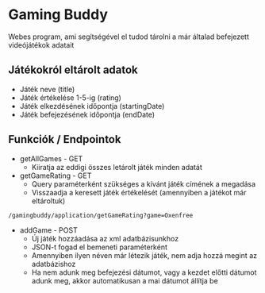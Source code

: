 # Gaming Buddy
Webes program, ami segítségével el tudod tárolni a már általad befejezett videójátékok adatait

## Játékokról eltárolt adatok

* Játék neve (title)
* Játék értékelése 1-5-ig (rating)
* Játék elkezdésének időpontja (startingDate)
* Játék befejezésének időpontja (endDate)

## Funkciók / Endpointok

* getAllGames - GET
    *  Kiiratja az eddigi összes letárolt játék minden adatát
* getGameRating - GET
    * Query paraméterként szükséges a kívánt játék címének a megadása
    * Visszaadja a keresett játék értékelését (amennyiben a játékot már eltároltuk)
```example
/gamingbuddy/application/getGameRating?game=Oxenfree
```
* addGame - POST
    * Új játék hozzáadása az xml adatbázisunkhoz
    * JSON-t fogad el bemeneti paraméterként
    * Amennyiben ilyen néven már létezik játék, nem adja hozzá megint az adatbázishoz
    * Ha nem adunk meg befejezési dátumot, vagy a kezdet előtti dátumot adunk meg, akkor automatikusan a mai dátumot állítja be


